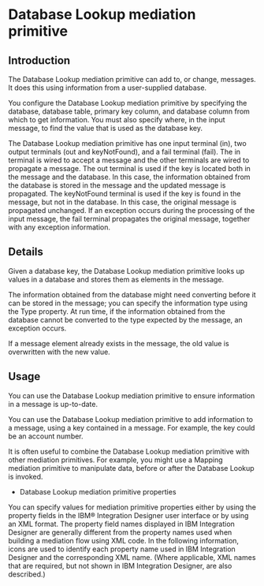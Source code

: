 # Database Lookup mediation primitive

## Introduction

The Database Lookup mediation
primitive can add to, or change, messages. It does this using information
from a user-supplied database.

You configure the Database Lookup
mediation primitive by specifying the database, database table, primary
key column, and database column from which to get information. You
must also specify where, in the input message, to find the value that
is used as the database key.

The Database Lookup mediation primitive
has one input terminal (in), two output terminals
(out and keyNotFound),
and a fail terminal (fail). The in terminal
is wired to accept a message and the other terminals are wired to
propagate a message. The out terminal is used
if the key is located both in the message and the database. In this
case, the information obtained from the database is stored in the
message and the updated message is propagated. The keyNotFound terminal
is used if the key is found in the message, but not in the database.
In this case, the original message is propagated unchanged. If an
exception occurs during the processing of the input message, the fail terminal
propagates the original message, together with any exception information.

## Details

Given a database key, the Database
Lookup mediation primitive looks up values in a database and stores
them as elements in the message.

The information obtained from
the database might need converting before it can be stored in the
message; you can specify the information type using the Type property.
At run time, if the information obtained from the database cannot
be converted to the type expected by the message, an exception occurs.

If
a message element already exists in the message, the old value is
overwritten with the new value.

## Usage

You can use the Database Lookup mediation
primitive to ensure information in a message is up-to-date.

You
can use the Database Lookup mediation primitive to add information
to a message, using a key contained in a message. For example, the
key could be an account number.

It is often useful to combine
the Database Lookup mediation primitive with other mediation primitives.
For example, you might use a Mapping mediation primitive to manipulate
data, before or after the Database Lookup is invoked.

- Database Lookup mediation primitive properties

You can specify values for mediation primitive properties either by using the property fields in the IBM® Integration Designer user interface or by using an XML format. The property field names displayed in IBM Integration Designer are generally different from the property names used when building a mediation flow using XML code. In the following information, icons are used to identify each property name used in IBM Integration Designer and the corresponding XML name. (Where applicable, XML names that are required, but not shown in IBM Integration Designer, are also described.)